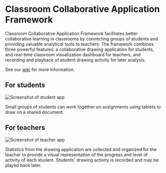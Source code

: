 # Classroom Collaborative Application Framework

Classroom Collaborative Application Framework facilitates better collaborative
learning in classrooms by connecting groups of students and providing valuable
analytical tools to teachers. The framework combines three powerful features:
a collaborative drawing application for students, and real-time classroom
visualization dashboard for teachers, and recording and playback of student
drawing activity for later analysis.

See our [wiki](https://github.com/colearnlab/ccaf-web/wiki) for more
information.

## For students

![Screenshot of student
app](https://raw.githubusercontent.com/colearnlab/ccaf-web/master/doc/student.png)

Small groups of students can work together on assignments using tablets to draw
on a shared document.


## For teachers

![Screenshot of teacher
app](https://raw.githubusercontent.com/colearnlab/ccaf-web/master/doc/teacher.png)

Statistics from the drawing application are collected and organized for the
teacher to provide a visual representation of the progress and level of activity
of each student. Students' drawing activity is recorded and may be played back
later.



